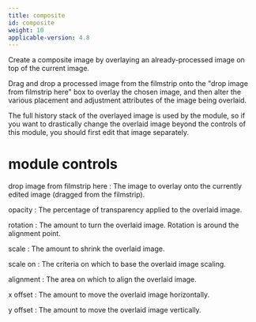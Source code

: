 ```yaml
---
title: composite
id: composite
weight: 10
applicable-version: 4.8
---
```


Create a composite image by overlaying an already-processed image on top of the current image.

Drag and drop a processed image from the filmstrip onto the "drop image from filmstrip here" box to overlay the chosen image, and then alter the various placement and adjustment attributes of the image being overlaid.

The full history stack of the overlayed image is used by the module, so if you want to drastically change the overlaid image beyond the controls of this module, you should first edit that image separately.

# module controls

drop image from filmstrip here
: The image to overlay onto the currently edited image (dragged from the filmstrip).

opacity
: The percentage of transparency applied to the overlaid image.

rotation
: The amount to turn the overlaid image. Rotation is around the alignment point.

scale
: The amount to shrink the overlaid image.

scale on
: The criteria on which to base the overlaid image scaling.

alignment
: The area on which to align the overlaid image.

x offset
: The amount to move the overlaid image horizontally.

y offset
: The amount to move the overlaid image vertically.

